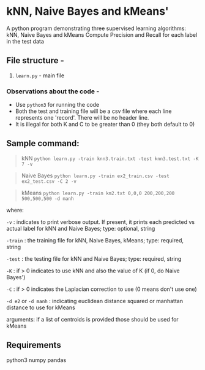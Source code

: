 # kNN, Naive Bayes and kMeans'
A python program demonstrating three supervised learning algorithms: kNN, Naive Bayes and kMeans
Compute Precision and Recall for each label in the test data

## File structure -  
1. `learn.py` - main file 


### Observations about the code -
- Use `python3` for running the code
- Both the test and training file will be a csv file where each line represents one 'record'.  There will be no header line.
- It is illegal for both K and C to be greater than 0 (they both default to 0)


## Sample command:
> kNN
`python learn.py -train knn3.train.txt -test knn3.test.txt -K 7 -v`

> Naive Bayes
`python learn.py -train ex2_train.csv -test ex2_test.csv -C 2 -v`

> kMeans
`python learn.py -train km2.txt 0,0,0 200,200,200 500,500,500 -d manh`

where:

`-v` : indicates to print verbose output. If present, it prints each predicted vs actual label for kNN and Naive Bayes; type: optional, string

`-train` : the training file for kNN, Naive Bayes, kMeans; type: required, string

`-test` : the testing file for kNN and Naive Bayes; type: required, string

`-K` : if > 0 indicates to use kNN and also the value of K (if 0, do Naive Bayes')

`-C` : if > 0 indicates the Laplacian correction to use (0 means don't use one)

`-d e2` or `-d manh` :  indicating euclidean distance squared or manhattan distance to use for kMeans

arguments: if a list of centroids is provided those should be used for kMeans


## Requirements
python3
numpy
pandas